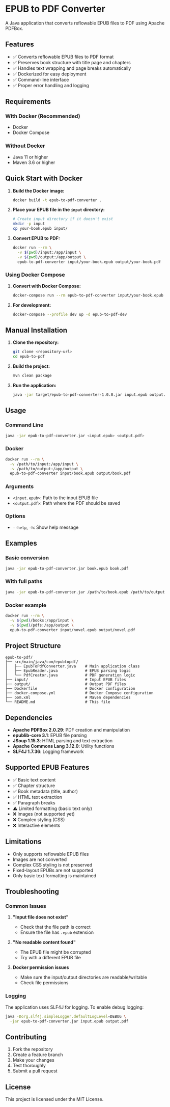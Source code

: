 # EPUB to PDF Converter

A Java application that converts reflowable EPUB files to PDF using Apache PDFBox.

## Features

- ✅ Converts reflowable EPUB files to PDF format
- ✅ Preserves book structure with title page and chapters
- ✅ Handles text wrapping and page breaks automatically
- ✅ Dockerized for easy deployment
- ✅ Command-line interface
- ✅ Proper error handling and logging

## Requirements

### With Docker (Recommended)
- Docker
- Docker Compose

### Without Docker
- Java 11 or higher
- Maven 3.6 or higher

## Quick Start with Docker

1. **Build the Docker image:**
   ```bash
   docker build -t epub-to-pdf-converter .
   ```

2. **Place your EPUB file in the `input` directory:**
   ```bash
   # Create input directory if it doesn't exist
   mkdir -p input
   cp your-book.epub input/
   ```

3. **Convert EPUB to PDF:**
   ```bash
   docker run --rm \
     -v $(pwd)/input:/app/input \
     -v $(pwd)/output:/app/output \
     epub-to-pdf-converter input/your-book.epub output/your-book.pdf
   ```

### Using Docker Compose

1. **Convert with Docker Compose:**
   ```bash
   docker-compose run --rm epub-to-pdf-converter input/your-book.epub output/your-book.pdf
   ```

2. **For development:**
   ```bash
   docker-compose --profile dev up -d epub-to-pdf-dev
   ```

## Manual Installation

1. **Clone the repository:**
   ```bash
   git clone <repository-url>
   cd epub-to-pdf
   ```

2. **Build the project:**
   ```bash
   mvn clean package
   ```

3. **Run the application:**
   ```bash
   java -jar target/epub-to-pdf-converter-1.0.0.jar input.epub output.pdf
   ```

## Usage

### Command Line
```bash
java -jar epub-to-pdf-converter.jar <input.epub> <output.pdf>
```

### Docker
```bash
docker run --rm \
  -v /path/to/input:/app/input \
  -v /path/to/output:/app/output \
  epub-to-pdf-converter input/book.epub output/book.pdf
```

### Arguments
- `<input.epub>`: Path to the input EPUB file
- `<output.pdf>`: Path where the PDF should be saved

### Options
- `--help`, `-h`: Show help message

## Examples

### Basic conversion
```bash
java -jar epub-to-pdf-converter.jar book.epub book.pdf
```

### With full paths
```bash
java -jar epub-to-pdf-converter.jar /path/to/book.epub /path/to/output.pdf
```

### Docker example
```bash
docker run --rm \
  -v $(pwd)/books:/app/input \
  -v $(pwd)/pdfs:/app/output \
  epub-to-pdf-converter input/novel.epub output/novel.pdf
```

## Project Structure

```
epub-to-pdf/
├── src/main/java/com/epubtopdf/
│   ├── EpubToPdfConverter.java    # Main application class
│   ├── EpubReader.java            # EPUB parsing logic
│   └── PdfCreator.java            # PDF generation logic
├── input/                         # Input EPUB files
├── output/                        # Output PDF files
├── Dockerfile                     # Docker configuration
├── docker-compose.yml             # Docker Compose configuration
├── pom.xml                        # Maven dependencies
└── README.md                      # This file
```

## Dependencies

- **Apache PDFBox 2.0.29**: PDF creation and manipulation
- **epublib-core 3.1**: EPUB file parsing
- **JSoup 1.15.3**: HTML parsing and text extraction
- **Apache Commons Lang 3.12.0**: Utility functions
- **SLF4J 1.7.36**: Logging framework

## Supported EPUB Features

- ✅ Basic text content
- ✅ Chapter structure
- ✅ Book metadata (title, author)
- ✅ HTML text extraction
- ✅ Paragraph breaks
- ⚠️ Limited formatting (basic text only)
- ❌ Images (not supported yet)
- ❌ Complex styling (CSS)
- ❌ Interactive elements

## Limitations

- Only supports reflowable EPUB files
- Images are not converted
- Complex CSS styling is not preserved
- Fixed-layout EPUBs are not supported
- Only basic text formatting is maintained

## Troubleshooting

### Common Issues

1. **"Input file does not exist"**
   - Check that the file path is correct
   - Ensure the file has `.epub` extension

2. **"No readable content found"**
   - The EPUB file might be corrupted
   - Try with a different EPUB file

3. **Docker permission issues**
   - Make sure the input/output directories are readable/writable
   - Check file permissions

### Logging

The application uses SLF4J for logging. To enable debug logging:

```bash
java -Dorg.slf4j.simpleLogger.defaultLogLevel=DEBUG \
  -jar epub-to-pdf-converter.jar input.epub output.pdf
```

## Contributing

1. Fork the repository
2. Create a feature branch
3. Make your changes
4. Test thoroughly
5. Submit a pull request

## License

This project is licensed under the MIT License. 